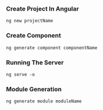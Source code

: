 ### Create Project In Angular 
```node 
ng new projectName
```
### Create Component 
```node
ng generate component componentName 
```
### Running The Server 
```node 
ng serve -o 
```

### Module Generation 
```node
ng generate module moduleName
```
